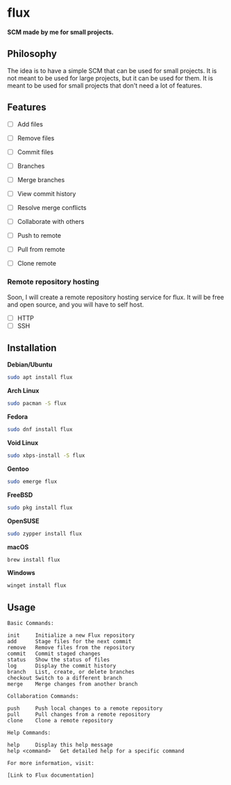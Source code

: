 # flux

**SCM made by me for small projects.**

## Philosophy

The idea is to have a simple SCM that can be used for small projects. It is not meant to be used for large projects, but it can be used for them. It is meant to be used for small projects that don't need a lot of features.

## Features

- [ ] Add files
- [ ] Remove files
- [ ] Commit files
- [ ] Branches
- [ ] Merge branches
- [ ] View commit history
- [ ] Resolve merge conflicts
- [ ] Collaborate with others
- [ ] Push to remote
- [ ] Pull from remote
- [ ] Clone remote


### Remote repository hosting

Soon, I will create a remote repository hosting service for flux. It will be free and open source, and you will have to self host.

- [ ] HTTP
- [ ] SSH

## Installation

**Debian/Ubuntu**
```bash
sudo apt install flux
```

**Arch Linux**
```bash
sudo pacman -S flux
```

**Fedora**
```bash
sudo dnf install flux
```

**Void Linux**
```bash
sudo xbps-install -S flux
```

**Gentoo**
```bash
sudo emerge flux
```

**FreeBSD**
```bash
sudo pkg install flux
```

**OpenSUSE**
```bash
sudo zypper install flux
```

**macOS**
```bash
brew install flux
```

**Windows**
```bash
winget install flux
```

## Usage
```
Basic Commands:

init     Initialize a new Flux repository
add      Stage files for the next commit
remove   Remove files from the repository
commit   Commit staged changes
status   Show the status of files
log      Display the commit history
branch   List, create, or delete branches
checkout Switch to a different branch
merge    Merge changes from another branch

Collaboration Commands:

push     Push local changes to a remote repository
pull     Pull changes from a remote repository
clone    Clone a remote repository

Help Commands:

help     Display this help message
help <command>   Get detailed help for a specific command

For more information, visit:

[Link to Flux documentation]
```